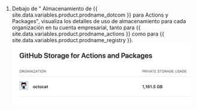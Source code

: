 1. Debajo de " Almacenamiento de {{ site.data.variables.product.prodname_dotcom }} para Actions y Packages", visualiza los detalles de uso de almacenamiento para cada organización en tu cuenta empresarial, tanto para {{ site.data.variables.product.prodname_actions }} como para {{ site.data.variables.product.prodname_registry }}. ![Detalles de uso de almacenamiento](/assets/images/help/billing/actions-packages-storage-enterprise.png)
